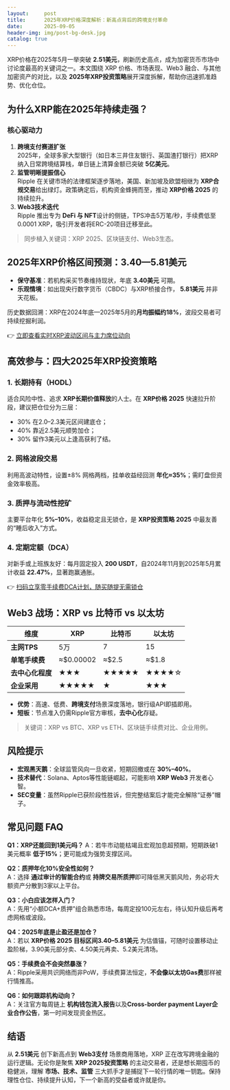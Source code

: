```yaml
---
layout:     post
title:      2025年XRP价格深度解析：新高点背后的跨境支付革命
date:       2025-09-05
header-img: img/post-bg-desk.jpg
catalog: true
---
```


XRP价格在2025年5月一举突破 **2.51美元**，刷新历史高点，成为加密货币市场中讨论度最高的关键词之一。本文围绕 XRP 价格、市场表现、Web3 融合、与其他加密资产的对比，以及 **2025年XRP投资策略**展开深度拆解，帮助你迅速抓准趋势、优化仓位。

## 为什么XRP能在2025年持续走强？

### 核心驱动力

1. **跨境支付赛道扩张**  
   2025年，全球多家大型银行（如日本三井住友银行、英国渣打银行）把XRP纳入日常跨境结算栈，单日链上清算金额已突破 **5亿美元**。  
2. **监管明晰提振信心**  
   Ripple 在关键市场的法律框架逐步落地，美国、新加坡及欧盟相继为 **XRP合规交易**给出绿灯。政策确定后，机构资金蜂拥而至，推动 **XRP价格 2025** 的持续拉升。  
3. **Web3技术迭代**  
   Ripple 推出专为 **DeFi 与 NFT**设计的侧链，TPS冲击5万笔/秒，手续费低至0.0001 XRP，吸引开发者将ERC-20项目迁移至此。

> 同步植入关键词：XRP 2025、区块链支付、Web3生态。

## 2025年XRP价格区间预测：3.40—5.81美元

- **保守基准**：若机构采买节奏维持现状，年底 **3.40美元** 可期。  
- **乐观情境**：如出现央行数字货币（CBDC）与XRP桥接合作， **5.81美元** 并非天花板。  

历史数据回溯：XRP在2024年底—2025年5月的**月均振幅约18%**，波段交易者可持续挖掘利润。

👉 [立即查看实时XRP波动区间与主力席位动向](https://okxdog.com/)

## 高效参与：四大2025年XRP投资策略

### 1. 长期持有（HODL）
适合风险中性、追求 **XRP长期价值释放**的人士。在 **XRP价格 2025** 快速拉升阶段，建议把仓位分为三层：  
- 30% 在2.0–2.3美元区间建底仓；  
- 40% 靠近2.5美元顺势加仓；  
- 30% 留作3美元以上逢高获利了结。  

### 2. 网格波段交易
利用高波动特性，设置±8% 网格两档，挂单收益经回测 **年化≈35%**；需盯盘但资金效率极高。

### 3. 质押与流动性挖矿
主要平台年化 **5%–10%**，收益稳定且无锁仓，是 **XRP投资策略 2025** 中最友善的“睡后收入”方式。

### 4. 定期定额（DCA）
对新手或上班族友好：每月固定投入 **200 USDT**，自2024年11月到2025年5月累计收益 **22.47%**，显著跑赢通胀。

👉 [扫码立享零手续费DCA计划，随买随提无需锁仓](https://okxdog.com/)

## Web3 战场：XRP vs 比特币 vs 以太坊

| 维度 | XRP | 比特币 | 以太坊 |
| --- | --- | --- | --- |
| **主网TPS** | 5万 | 7 | 15 |
| **单笔手续费** | ≈$0.00002 | ≈$2.5 | ≈$1.8 |
| **去中心化程度** | ★★★ | ★★★★★ | ★★★★☆ |
| **企业采用** | ★★★★★ | ★ | ★★★ |

- **优势**：高速、低费、**跨境支付**场景深度落地，银行级API即插即用。  
- **短板**：节点准入仍需Ripple官方审核，**去中心化**存疑。

> 关键词：XRP vs BTC、XRP vs ETH、区块链手续费对比、企业用例。

## 风险提示

- **宏观黑天鹅**：全球监管风向一旦收紧，短期回撤或在 **30%–40%**。  
- **技术替代**：Solana、Aptos等性能链崛起，可能影响 **XRP Web3** 开发者心智。  
- **SEC变量**：虽然Ripple已获阶段性胜诉，但完整结案后才能完全解除“证券”帽子。

## 常见问题 FAQ

**Q1：XRP还能回到1美元吗？**
A：若牛市动能枯竭且宏观加息超预期，短期跌破1美元概率 **低于15%**；更可能成为强势支撑区间。

**Q2：质押年化10%安全性如何？**  
A：选择 **通过审计的智能合约**或 **持牌交易所质押**即可降低黑天鹅风险，务必将大额资产分散到3家以上平台。

**Q3：小白应该怎样入门？**  
A：先用“小额DCA+质押”组合熟悉市场，每周定投100元左右，待认知升级后再考虑网格或波段。

**Q4：2025年底是止盈还是加仓？**  
A：若以 **XRP价格 2025 目标区间3.40–5.81美元** 为估值锚，可随时设置移动止盈阶梯，3.90美元部分卖、4.50美元再卖、5.2美元清场。

**Q5：手续费会不会突然暴涨？**  
A：Ripple采用共识网络而非PoW，手续费算法恒定，**不会像以太坊Gas费**那样被行情推高。

**Q6：如何跟踪机构动向？**  
A：关注官方每周链上 **机构钱包流入报告**以及**Cross-border payment Layer企业合作公告**，第一时间发现资金热区。

## 结语

从 **2.51美元** 创下新高点到 **Web3支付** 场景商用落地，XRP 正在改写跨境金融的运行逻辑。无论你是聚焦 **XRP 2025投资策略** 的主动交易者，还是想长期囤币的稳健派，理解 **市场、技术、监管** 三大抓手才是捕捉下一轮行情的唯一钥匙。保持理性仓位、持续提升认知，下一个新高的受益者或许就是你。